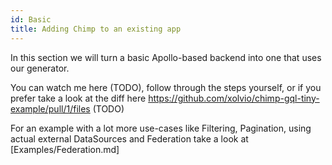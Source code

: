 ```yaml
---
id: Basic
title: Adding Chimp to an existing app
---
```


In this section we will turn a basic Apollo-based backend into one that uses our generator.

You can watch me here (TODO), follow through the steps yourself, or if you prefer take a look at the diff here https://github.com/xolvio/chimp-gql-tiny-example/pull/1/files (TODO)

For an example with a lot more use-cases like Filtering, Pagination, using actual external DataSources and Federation take a look at [Examples/Federation.md]
